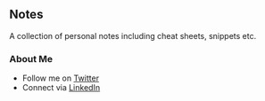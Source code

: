 ## Notes

A collection of personal notes including cheat sheets, snippets etc.

### About Me

* Follow me on [Twitter](http://www.twitter.com/nicholasjhenry)
* Connect via [LinkedIn](http://ca.linkedin.com/in/nicholasjhenry)
